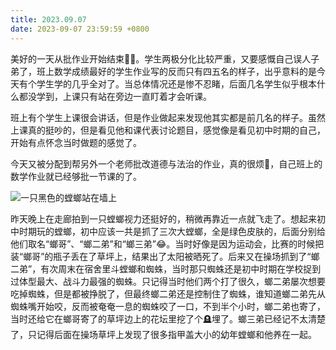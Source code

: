 ```yaml
---
title: 2023.09.07
date: 2023-09-07 23:59:59 +0800
---
```


美好的一天从批作业开始结束😵‍💫。学生两极分化比较严重，又要感慨自己误人子弟了，班上数学成绩最好的学生作业写的反而只有四五名的样子，出乎意料的是今天有个学生学的几乎全对了。当总体情况还是惨不忍睹，后面几名学生似乎根本什么都没学到，上课只有站在旁边一直盯着才会听课。

班上有个学生上课很会讲话，但是作业做起来发现他其实都是前几名的样子。虽然上课真的挺吵的，但是看见他和课代表讨论题目，感觉像是看见初中时期的自己，开始有点怀念当时做题的感觉了。

今天又被分配到帮另外一个老师批改道德与法治的作业，真的很烦😤，自己班上的数学作业就已经够批一节课的了。

![一只黑色的螳螂站在墙上](https://jsd.cdn.zzko.cn/gh/Heyya-x/picx-images-hosting@master/20230908/IMG_2779.4umxykw4mwhs.jpeg)

昨天晚上在走廊拍到一只螳螂视力还挺好的，稍微再靠近一点就飞走了。想起来初中时期玩的螳螂，初中应该一共是抓了三次大螳螂，全是绿色皮肤的，后面分别给他们取名“螂哥”、“螂二弟”和“螂三弟”😂。当时好像是因为运动会，比赛的时候把装“螂哥”的瓶子丢在了草坪上，结果出了太阳被晒死了。后来又在操场抓到了“螂二弟”，有次周末在宿舍里斗螳螂和蜘蛛，当时那只蜘蛛还是初中时期在学校捉到过体型最大、战斗力最强的蜘蛛。只记得当时他们两个打了很久，螂二弟屡次想要吃掉蜘蛛，但是都被挣脱了，但最终螂二弟还是控制住了蜘蛛，谁知道螂二弟先从蜘蛛嘴开始咬，反而被奄奄一息的蜘蛛咬了一口，不到半个小时，螂二弟也寄了，当时还给它在螂哥寄了的草坪边上的花坛里挖了个🪦埋了。螂三弟已经记不太清楚了，只记得后面在操场草坪上发现了很多指甲盖大小的幼年螳螂和他养在一起。

